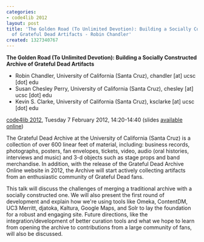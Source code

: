 ```yaml
---
categories:
- code4lib 2012
layout: post
title: 'The Golden Road (To Unlimited Devotion): Building a Socially Constructed Archive
  of Grateful Dead Artifacts - Robin Chandler'
created: 1327340767
---
```

<strong>The Golden Road (To Unlimited Devotion): Building a Socially Constructed Archive of Grateful Dead Artifacts</strong>
<ul>
<li>Robin Chandler, University of California (Santa Cruz), chandler [at] ucsc [dot] edu</li>
<li>Susan Chesley Perry, University of California (Santa Cruz), chesley [at] ucsc [dot] edu</li>
<li>Kevin S. Clarke, University of California (Santa Cruz), ksclarke [at] ucsc [dot] edu</li>
</ul>
<p>
<a href="/conference/2012/">code4lib 2012</a>, Tuesday 7 February 2012, 14:20-14:40 (slides <a href="http://prezi.com/u1s_jnrj9s6r/code4lib-2010-the-golden-road/">available online</a>)</p>
<p>
The Grateful Dead Archive at the University of California (Santa Cruz) is a collection of over 600 linear feet of material, including: business records, photographs, posters, fan envelopes, tickets, video, audio (oral histories, interviews and music) and 3-d objects such as stage props and band merchandise. In addition, with the release of the Grateful Dead Archive Online website in 2012, the Archive will start actively collecting artifacts from an enthusiastic community of Grateful Dead fans.
</p>
<p>
This talk will discuss the challenges of merging a traditional archive with a socially constructed one. We will also present the first round of development and explain how we're using tools like Omeka, ContentDM, UC3 Merritt, djatoka, Kaltura, Google Maps, and Solr to lay the foundation for a robust and engaging site. Future directions, like the integration/development of better curation tools and what we hope to learn from opening the archive to contributions from a large community of fans, will also be discussed.
</p>

